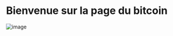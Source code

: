 # Bienvenue sur la page du bitcoin

![image](https://user-images.githubusercontent.com/84625531/119226829-647ed480-bb0b-11eb-8a4b-eb8659e0a0fa.png)
